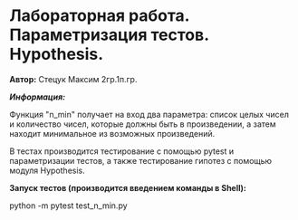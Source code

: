 # Лабораторная работа. Параметризация тестов. Hypothesis.

__Автор:__ Стецук Максим 2гр.1п.гр.

*__Информация:__*

Функция "n_min" получает на вход два параметра: список целых чисел и количество чисел, которые должны быть в произведении, а затем находит минимальное из возможных произведений.

В тестах производится тестирование с помощью pytest и параметризации тестов, а также тестирование гипотез с помощью модуля Hypothesis.

__Запуск тестов (производится введением команды в Shell):__

python -m pytest test_n_min.py